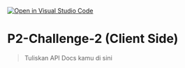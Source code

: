 [![Open in Visual Studio Code](https://classroom.github.com/assets/open-in-vscode-2e0aaae1b6195c2367325f4f02e2d04e9abb55f0b24a779b69b11b9e10269abc.svg)](https://classroom.github.com/online_ide?assignment_repo_id=15477544&assignment_repo_type=AssignmentRepo)

# P2-Challenge-2 (Client Side)

> Tuliskan API Docs kamu di sini
